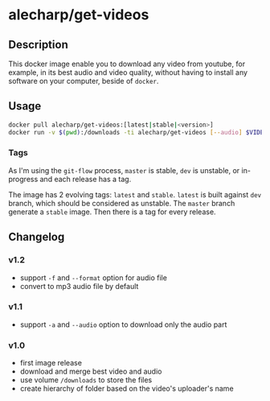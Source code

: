 # alecharp/get-videos

## Description

This docker image enable you to download any video from youtube, for example, in its best audio and video quality, without having to install any software on your computer, beside of `docker`.

## Usage

```bash
docker pull alecharp/get-videos:[latest|stable|<version>]
docker run -v $(pwd):/downloads -ti alecharp/get-videos [--audio] $VIDEO_URL
```

### Tags

As I'm using the `git-flow` process, `master` is stable, `dev` is unstable, or in-progress and each release has a tag.

The image has 2 evolving tags: `latest` and `stable`. `latest` is built against `dev` branch, which should be considered as unstable. The `master` branch generate a `stable` image. Then there is a tag for every release.

## Changelog

### v1.2

 - support `-f` and `--format` option for audio file
 - convert to mp3 audio file by default

### v1.1

 - support `-a` and `--audio` option to download only the audio part

### v1.0

 - first image release
 - download and merge best video and audio
 - use volume `/downloads` to store the files
 - create hierarchy of folder based on the video's uploader's name
